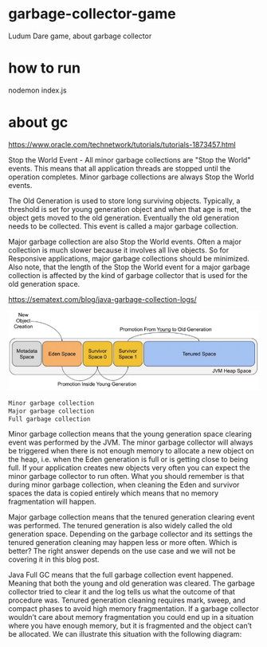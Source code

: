 # garbage-collector-game
Ludum Dare game, about garbage collector

# how to run
nodemon index.js


# about gc

https://www.oracle.com/technetwork/tutorials/tutorials-1873457.html

Stop the World Event - All minor garbage collections are "Stop the World" events. This means that all application threads are stopped until the operation completes. Minor garbage collections are always Stop the World events.

The Old Generation is used to store long surviving objects. Typically, a threshold is set for young generation object and when that age is met, the object gets moved to the old generation. Eventually the old generation needs to be collected. This event is called a major garbage collection.

Major garbage collection are also Stop the World events. Often a major collection is much slower because it involves all live objects. So for Responsive applications, major garbage collections should be minimized. Also note, that the length of the Stop the World event for a major garbage collection is affected by the kind of garbage collector that is used for the old generation space.

https://sematext.com/blog/java-garbage-collection-logs/

![](doc/gc-promotion.png)

    Minor garbage collection
    Major garbage collection
    Full garbage collection

Minor garbage collection means that the young generation space clearing event was performed by the JVM. The minor garbage collector will always be triggered when there is not enough memory to allocate a new object on the heap, i.e. when the Eden generation is full or is getting close to being full. If your application creates new objects very often you can expect the minor garbage collector to run often. What you should remember is that during minor garbage collection, when cleaning the Eden and survivor spaces the data is copied entirely which means that no memory fragmentation will happen.

Major garbage collection means that the tenured generation clearing event was performed. The tenured generation is also widely called the old generation space. Depending on the garbage collector and its settings the tenured generation cleaning may happen less or more often. Which is better? The right answer depends on the use case and we will not be covering it in this blog post.

Java Full GC means that the full garbage collection event happened. Meaning that both the young and old generation was cleared. The garbage collector tried to clear it and the log tells us what the outcome of that procedure was. Tenured generation cleaning requires mark, sweep, and compact phases to avoid high memory fragmentation. If a garbage collector wouldn’t care about memory fragmentation you could end up in a situation where you have enough memory, but it is fragmented and the object can’t be allocated. We can illustrate this situation with the following diagram: